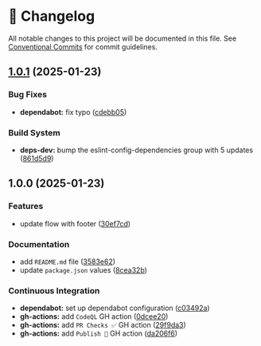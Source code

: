 <!-- markdownlint-disable --><!-- textlint-disable -->
# 📓 Changelog
All notable changes to this project will be documented in this file. See
[Conventional Commits](https://conventionalcommits.org) for commit guidelines.

## [1.0.1](https://github.com/JanSzewczyk/handy-szumrak/compare/v1.0.0...v1.0.1) (2025-01-23)

### Bug Fixes

* **dependabot:** fix typo ([cdebb05](https://github.com/JanSzewczyk/handy-szumrak/commit/cdebb05d8768876bbbdf16eee15a7c694c19a7d6))

### Build System

* **deps-dev:** bump the eslint-config-dependencies group with 5 updates ([861d5d9](https://github.com/JanSzewczyk/handy-szumrak/commit/861d5d9446cc711e0ad8e0164e7498cba416be01))

## 1.0.0 (2025-01-23)

### Features

* update flow with footer ([30ef7cd](https://github.com/JanSzewczyk/handy-szumrak/commit/30ef7cdc651709bc8c56f06bbc4b845a47efcc65))

### Documentation

* add `README.md` file ([3583e62](https://github.com/JanSzewczyk/handy-szumrak/commit/3583e6215c65932fc685e53a1adbcb5a9a0680cd))
* update `package.json` values ([8cea32b](https://github.com/JanSzewczyk/handy-szumrak/commit/8cea32b9448f7002da7c242cb821f807cf3bce07))

### Continuous Integration

* **dependabot:** set up dependabot configuration ([c03492a](https://github.com/JanSzewczyk/handy-szumrak/commit/c03492aae31c6e6ae53cb4701959d62e8634fdf4))
* **gh-actions:** add `CodeQL` GH action ([0dcee20](https://github.com/JanSzewczyk/handy-szumrak/commit/0dcee20432299e27e000a7a9d1e64b6c2c248717))
* **gh-actions:** add `PR Checks ✅` GH action ([29f9da3](https://github.com/JanSzewczyk/handy-szumrak/commit/29f9da33ac73e0722bfea8957e075413714d8fe8))
* **gh-actions:** add `Publish 🚀` GH action ([da206f6](https://github.com/JanSzewczyk/handy-szumrak/commit/da206f6d917410f8152398a6261d4581779efd84))
